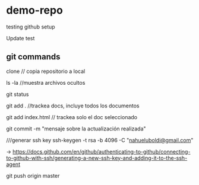 # demo-repo

testing github setup

Update test

## git commands

clone // copia repositorio a local

ls -la //muestra archivos ocultos

git status

git add . //trackea docs, incluye todos los documentos

git add index.html // trackea solo el doc seleccionado

git commit -m "mensaje sobre la actualización realizada"

///generar ssh key
ssh-keygen -t rsa -b 4096 -C "nahueluboldi@gmail.com"

-> https://docs.github.com/en/github/authenticating-to-github/connecting-to-github-with-ssh/generating-a-new-ssh-key-and-adding-it-to-the-ssh-agent

git push origin master
